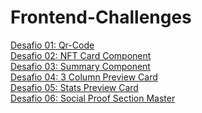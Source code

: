 # Frontend-Challenges
<a href="https://guthierryschiavo.github.io/frontend-challenges/desafio-qr-code/index.html">Desafio 01: Qr-Code</a><br>
<a href="https://guthierryschiavo.github.io/frontend-challenges/desafio-nft-card-component/index.html"> Desafio 02: NFT Card Component</a><br>
<a href="https://guthierryschiavo.github.io/frontend-challenges/desafio-order-summary-component/index.html"> Desafio 03: Summary Component</a><br>
<a href="https://guthierryschiavo.github.io/frontend-challenges/desafio-3-column-preview-card/index.html"> Desafio 04: 3 Column Preview Card</a><br>
<a href="https://guthierryschiavo.github.io/frontend-challenges/desafio-stats-preview-card-component-main/index.html"> Desafio 05: Stats Preview Card</a><br>
<a href="https://guthierryschiavo.github.io/frontend-challenges/desafio-social-proof-section-master/index.html"> Desafio 06: Social Proof Section Master</a><br>

